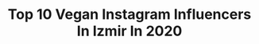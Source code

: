 ---
title: Top 10 Vegan Instagram Influencers In Izmir In 2020
description: >-
  Find top vegan Instagram influencers in Izmir in 2020. Most popular hashtags: #vegan #sa #evdekal #tatl.
platform: Instagram
profiles:
  - username: "diyetisyenbestealimert"
    fullname: >-
      Beste Alimert Altunörs
    location: "Turkey"
    followers: 27656
    engagement: 93
    commentsToLikes: 0.072567
    id: ck0vygyhp3y180i197fkbv2a8
    verified: false
    hashtags: "#tb, #challenge, #ketojenikdiyet, #chef"
  - username: "bengitheblogger"
    fullname: >-
      Bengi the Blogger 💞
    location: "Turkey"
    followers: 16461
    engagement: 411
    commentsToLikes: 0.193892
    id: ck15sub6ueu3h0i19jzemod3j
    verified: false
    hashtags: "#gratismoru, #glosses, #lipstick, #skincarenatural"
  - username: "ranasengonulofficial"
    fullname: >-
      Rana Şengönül
    location: "Turkey"
    followers: 40342
    engagement: 169
    commentsToLikes: 0.034965
    id: ck8t73f6mfijb0j78n6wgszbw
    verified: false
    hashtags: "#summer, #fruit, #vegan, #trendyol"
  - username: "bitutamhatira"
    fullname: >-
      Bitutamhatira
    location: "Turkey"
    followers: 15373
    engagement: 473
    commentsToLikes: 0.062714
    id: ck5znxsrapcs00i14ohhapmh3
    verified: false
    hashtags: "#plants, #igizmir, #bestcitybreaks, #urla"
  - username: "bediakahyakilic"
    fullname: >-
      𝘽𝙚𝙙𝙞𝙖 𝙆𝘼𝙃𝙔𝘼 𝙆𝙄𝙇𝙄𝘾̧
    location: "Turkey"
    followers: 100105
    engagement: 289
    commentsToLikes: 0.115840
    id: ck15t2w4fg2os0i19fetre4n3
    verified: false
    hashtags: "#yasasincumhuriyet, #homeopatidernegi, #pinealbezegzersizi, #bkkkitap"
  - username: "chefaydinoglu__official"
    fullname: >-
      Aydın Aydınoğlu
    location: "Turkey"
    followers: 21995
    engagement: 337
    commentsToLikes: 0.023456
    id: ck14irx7ngww40i19ka7fo192
    verified: false
    hashtags: "#easyveg, #vege, #cakelover, #pastalar"
  - username: "andacyesilyurt"
    fullname: >-
      Diyetisyen Andaç Yeşilyurt
    location: "Turkey"
    followers: 164713
    engagement: 149
    commentsToLikes: 0.014371
    id: ck6u08nvye8vf0j71q3olphep
    verified: false
    hashtags: "#coronavir, #pratiktarifler, #meyve, #karnabahar"
  - username: "tunaapari"
    fullname: >-
      Tuna Yüksel
    location: "Turkey"
    followers: 89531
    engagement: 542
    commentsToLikes: 0.033568
    id: ck6tu5311ecnw0j71qcz84e5i
    verified: false
    hashtags: "#beautifulnature, #lifequotes, #fold, #backbending"
  - username: "mentat_gamze"
    fullname: >-
      MENTAT • GAMZE
    location: "Turkey"
    followers: 85757
    engagement: 213
    commentsToLikes: 0.008361
    id: ck6tmlkm982bs0j710j61btfi
    verified: true
    hashtags: "#femininetattoo, #france, #drawing, #instagram"
  - username: "tastyfityy"
    fullname: >-
      Ayşe Kadaifçi
    location: "Turkey"
    followers: 11600
    engagement: 511
    commentsToLikes: 0.085043
    id: ck5q9ypwldok10i11sufgu2be
    verified: false
    hashtags: "#balkaba, #banana, #birthday, #yoga"
---